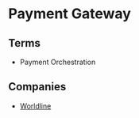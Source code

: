 # Payment Gateway

<!--
https://epayments.developer-ingenico.com/payment-product/mastercard/process-flows
-->

## Terms

- Payment Orchestration

## Companies

- [Worldline](https://epayments.developer-ingenico.com)

<!--
https://inovapay.com

https://docs.d24.com/api-documentation/deposits-api
-->
